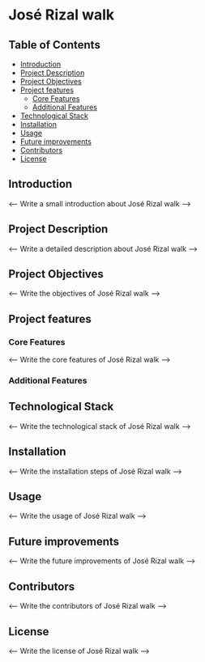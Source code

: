 # José Rizal walk
## Table of Contents
- [Introduction](#introduction)
- [Project Description](#project-description)
- [Project Objectives](#project-objectives)
- [Project features](#project-features)
  - [Core Features](#core-features)
  - [Additional Features](#additional-features)
- [Technological Stack](#technological-stack)
- [Installation](#installation)
- [Usage](#usage)
- [Future improvements](#future-improvements)
- [Contributors](#contributors)
- [License](#license)

## Introduction
<-- Write a  small introduction about José Rizal walk -->

## Project Description
<-- Write a detailed description about José Rizal walk -->

## Project Objectives
<-- Write the objectives of José Rizal walk -->

## Project features
### Core Features
<-- Write the core features of José Rizal walk -->

### Additional Features

## Technological Stack
<-- Write the technological stack of José Rizal walk -->

## Installation
<-- Write the installation steps of José Rizal walk -->

## Usage
<-- Write the usage of José Rizal walk -->

## Future improvements
<-- Write the future improvements of José Rizal walk -->

## Contributors
<-- Write the contributors of José Rizal walk -->

## License
<-- Write the license of José Rizal walk -->
